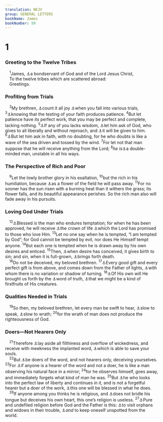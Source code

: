 ```yaml
---
translation: NKJV
group: GENERAL LETTERS
bookName: James 
bookNumber: 59
---
```


<div class="title"><h1>1</h1><h3>Greeting to the Twelve Tribes</h3></div>
<span class="verse gia_1_1"> <sup>1</sup>James, <a data-toggle="tooltip" data-placement="bottom" title="Acts 12:17">⚓</a>a bondservant of God and of the Lord Jesus Christ,<br/> To the twelve tribes which are scattered abroad:<br/> Greetings.<br/></span>
<div class="title"><h3>Profiting from Trials</h3></div>
<span class="verse gia_1_2"> <sup>2</sup>My brethren, <a data-toggle="tooltip" data-placement="bottom" title="Acts 5:41">⚓</a>count it all joy <a data-toggle="tooltip" data-placement="bottom" title="1 Pet. 1:6">⚓</a>when you fall into various trials, </span>
<span class="verse gia_1_3"><sup>3</sup><a data-toggle="tooltip" data-placement="bottom" title="Rom. 5:3–5">⚓</a>knowing that the testing of your faith produces patience. </span>
<span class="verse gia_1_4"><sup>4</sup>But let patience have <i>its</i> perfect work, that you may be perfect and complete, lacking nothing. </span>
<span class="verse gia_1_5"><sup>5</sup><a data-toggle="tooltip" data-placement="bottom" title="1 Kin. 3:9; James 3:17">⚓</a>If any of you lacks wisdom, <a data-toggle="tooltip" data-placement="bottom" title="Prov. 2:3–6; Matt. 7:7">⚓</a>let him ask of God, who gives to all liberally and without reproach, and <a data-toggle="tooltip" data-placement="bottom" title="Jer. 29:12">⚓</a>it will be given to him. </span>
<span class="verse gia_1_6"><sup>6</sup><a data-toggle="tooltip" data-placement="bottom" title="(Mark 11:23, 24); Acts 10:20">⚓</a>But let him ask in faith, with no doubting, for he who doubts is like a wave of the sea driven and tossed by the wind. </span>
<span class="verse gia_1_7"><sup>7</sup>For let not that man suppose that he will receive anything from the Lord; </span>
<span class="verse gia_1_8"><sup>8</sup><i>he</i> <i>is</i><a data-toggle="tooltip" data-placement="bottom" title="James 4:8">⚓</a>a double-minded man, unstable in all his ways.<br/></span>
<div class="title"><h3>The Perspective of Rich and Poor</h3></div>
<span class="verse gia_1_9"> <sup>9</sup>Let the lowly brother glory in his exaltation, </span>
<span class="verse gia_1_10"><sup>10</sup>but the rich in his humiliation, because <a data-toggle="tooltip" data-placement="bottom" title="Job 14:2">⚓</a>as a flower of the field he will pass away. </span>
<span class="verse gia_1_11"><sup>11</sup>For no sooner has the sun risen with a burning heat than it withers the grass; its flower falls, and its beautiful appearance perishes. So the rich man also will fade away in his pursuits.<br/></span>
<div class="title"><h3>Loving God Under Trials</h3></div>
<span class="verse gia_1_12"> <sup>12</sup><a data-toggle="tooltip" data-placement="bottom" title="Job 5:17; Luke 6:22; Heb. 10:36; James 5:11; (1 Pet. 3:14; 4:14)">⚓</a>Blessed <i>is</i> the man who endures temptation; for when he has been approved, he will receive <a data-toggle="tooltip" data-placement="bottom" title="(1 Cor. 9:25)">⚓</a>the crown of life <a data-toggle="tooltip" data-placement="bottom" title="Matt. 10:22">⚓</a>which the Lord has promised to those who love Him. </span>
<span class="verse gia_1_13"><sup>13</sup>Let no one say when he is tempted, “I am tempted by God”; for God cannot be tempted by evil, nor does He Himself tempt anyone. </span>
<span class="verse gia_1_14"><sup>14</sup>But each one is tempted when he is drawn away by his own desires and enticed. </span>
<span class="verse gia_1_15"><sup>15</sup>Then, <a data-toggle="tooltip" data-placement="bottom" title="Job 15:35; Ps. 7:14; Is. 59:4">⚓</a>when desire has conceived, it gives birth to sin; and sin, when it is full-grown, <a data-toggle="tooltip" data-placement="bottom" title="(Rom. 5:12; 6:23)">⚓</a>brings forth death.<br/></span>
<span class="verse gia_1_16"> <sup>16</sup>Do not be deceived, my beloved brethren. </span>
<span class="verse gia_1_17"><sup>17</sup><a data-toggle="tooltip" data-placement="bottom" title="John 3:27">⚓</a>Every good gift and every perfect gift is from above, and comes down from the Father of lights, <a data-toggle="tooltip" data-placement="bottom" title="Num. 23:19">⚓</a>with whom there is no variation or shadow of turning. </span>
<span class="verse gia_1_18"><sup>18</sup><a data-toggle="tooltip" data-placement="bottom" title="John 1:13">⚓</a>Of His own will He brought us forth by the <a data-toggle="tooltip" data-placement="bottom" title="2 Cor. 6:7; 1 Thess. 2:13; 2 Tim. 2:15; (1 Pet. 1:3, 23)">⚓</a>word of truth, <a data-toggle="tooltip" data-placement="bottom" title="(Eph. 1:12, 13); Heb. 12:23; Rev. 14:4">⚓</a>that we might be a kind of firstfruits of His creatures.<br/></span>
<div class="title"><h3>Qualities Needed in Trials</h3></div>
<span class="verse gia_1_19"> <sup>19</sup>So then, my beloved brethren, let every man be swift to hear, <a data-toggle="tooltip" data-placement="bottom" title="Prov. 10:19; 17:27">⚓</a>slow to speak, <a data-toggle="tooltip" data-placement="bottom" title="Prov. 14:17; 16:32; Eccl. 7:9">⚓</a>slow to wrath; </span>
<span class="verse gia_1_20"><sup>20</sup>for the wrath of man does not produce the righteousness of God.<br/></span>
<div class="title"><h3>Doers—Not Hearers Only</h3></div>
<span class="verse gia_1_21"> <sup>21</sup>Therefore <a data-toggle="tooltip" data-placement="bottom" title="Col. 3:8">⚓</a>lay aside all filthiness and overflow of wickedness, and receive with meekness the implanted word, <a data-toggle="tooltip" data-placement="bottom" title="Acts 13:26">⚓</a>which is able to save your souls.<br/></span>
<span class="verse gia_1_22"> <sup>22</sup>But <a data-toggle="tooltip" data-placement="bottom" title="Matt. 7:21–28; Luke 6:46–49; (Rom. 2:13; James 1:22–25; 2:14–20)">⚓</a>be doers of the word, and not hearers only, deceiving yourselves. </span>
<span class="verse gia_1_23"><sup>23</sup>For <a data-toggle="tooltip" data-placement="bottom" title="Luke 6:47">⚓</a>if anyone is a hearer of the word and not a doer, he is like a man observing his natural face in a mirror; </span>
<span class="verse gia_1_24"><sup>24</sup>for he observes himself, goes away, and immediately forgets what kind of man he was. </span>
<span class="verse gia_1_25"><sup>25</sup>But <a data-toggle="tooltip" data-placement="bottom" title="(John 8:32; Rom. 8:2; 2 Cor. 3:17); Gal. 2:4; 6:2; James 2:12; 1 Pet. 2:16">⚓</a>he who looks into the perfect law of liberty and continues <i>in</i> <i>it,</i> and is not a forgetful hearer but a doer of the work, <a data-toggle="tooltip" data-placement="bottom" title="John 13:17">⚓</a>this one will be blessed in what he does.<br/></span>
<span class="verse gia_1_26"> <sup>26</sup>If anyone among you thinks he is religious, and <a data-toggle="tooltip" data-placement="bottom" title="Ps. 34:13">⚓</a>does not bridle his tongue but deceives his own heart, this one’s religion <i>is</i> useless. </span>
<span class="verse gia_1_27"><sup>27</sup><a data-toggle="tooltip" data-placement="bottom" title="Matt. 25:34–36">⚓</a>Pure and undefiled religion before God and the Father is this: <a data-toggle="tooltip" data-placement="bottom" title="Is. 1:17">⚓</a>to visit orphans and widows in their trouble, <a data-toggle="tooltip" data-placement="bottom" title="(Rom. 12:2)">⚓</a><i>and</i> to keep oneself unspotted from the world.<br/></span>
